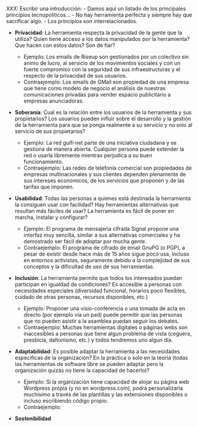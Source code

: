 XXX: Escribir una introducción:
       - Damos aquí un listado de los principales principios tecnopolíticos...
       - No hay herramienta perfecta y siempre hay que sacrificar algo.
       - Los principios son interrelacionados.

- **Privacidad**: La herramienta respecta la privacidad de la gente que la
  utiliza? Quien tiene acceso a los datos manipulados por la herramienta? Que
  hacen con estos datos? Son de fiar?
  - Ejemplo: Los emails de Riseup son gestionados por un colectivo sin animo de
    lucro, al servicio de los movimientos sociales y con un fuerte compromiso
    con la seguridad de sus infraestructuras y el respecto de la privacidad de
    sus usuarios.
  - Contraejemplo: Los emails de GMail son propiedad de una empresa que tiene
    como modelo de negocio el análisis de nuestras comunicaciones privadas para
    vender espacio publicitario a empresas anunciadoras.

- **Soberanía**: Cual es la relación entre los usuarios de la herramienta y sus
  propietarios? Los usuarios pueden influir sobre el desarrollo y la gestión de
  la herramienta para que se ponga realmente a su servicio y no solo al
  servicio de sus propietarios?
  - Ejemplo: La red guifi·net parte de una iniciativa ciudadana y se gestiona
    de manera abierta. Cualquier persona puede extender la red o usarla
    libremente mientras perjudica a su buen funcionamiento.
  - Contraejemplo: Las redes de telefonía comercial son propiedades de empresas
    multinacionales y sus clientes dependen plenamente de sus intereses
    economicos, de los servicios que proponen y de las tarifas que imponen.

- **Usabilidad**: Todas las personas a quienes está destinada la herramienta la
  consiguen usar con facilidad? Hay herramientas alternativas que resultan más
  fáciles de usar? La herramienta es fácil de poner en marcha, instalar y
  configurar?
  - Ejemplo: El programa de mensajería cifrada Signal propone una interfaz muy
    sencilla, similar a sus alternativas comerciales y ha demostrado ser fácil
    de adoptar por mucha gente.
  - Contraejemplo: El programa de cifrado de email GnuPG (o PGP), a pesar de
    existir desde hace más de 15 años sigue poco usa, incluso en entornos
    activistas, seguramente debido a la complejidad de sus conceptos y la
    dificultad de uso de sus herramientas.

- **Inclusión**: La herramienta permite que todos los interesados puedan
  participan en igualdad de condiciones? Es accesible a personas con
  necesidades especiales (diversidad funcional, horarios poco flexibles,
  cuidado de otras personas, recursos disponibles, etc.)
  - Ejemplo: Proponer una visio-conferencia o una tomada de acta en directo
    (por ejemplo via un pad) puede permitir que las personas que no pueden
    asistir a la asamblea puedan seguir los debates.
  - Contraejemplo: Muchas herramientas digitales o páginas webs son
    inaccesibles a personas que tiene algun problema de vista (ceguera,
    presbicia, daltonismo, etc.) y todos tendremos uno algun día.

- **Adaptabilidad**: Es posible adaptar la herramienta a las necesidades
  especificas de la organización? En la práctica o solo en la teoría (todas las
  herramientas de software libre se pueden adaptar pero la organización quizás
  no tiene la capacidad de hacerlo)?
  - Ejemplo: Si la organización tiene capacidad de alojar su página web
    Wordpress própia (y no en wordpress.com), podrá personalizarla muchísimo a
    través de las plantillas y las extensiones disponibles o incluso
    escribiendo código propio.
  - Contraejemplo: 

- **Sostenibilidad**
